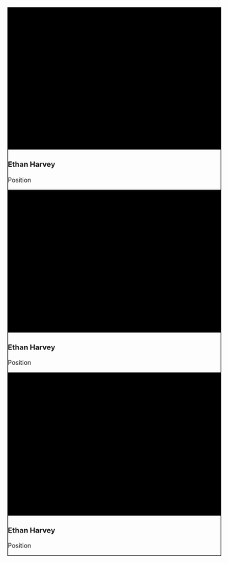 <style>
    @media (max-width: 768px) {
        .person {
            flex: 1 1 100%;
        }
    }
    @media (min-width: 769px) {
        .person {
            flex: 1 1 calc(33.333% - 46px);
        }
    }    .container .people {
        display: flex;
        flex-wrap: wrap;
    }
    .person {
        border: #000 solid 1px;
        margin-right: 20px;
    }
</style>

<div class="container people">
    <div class="person">
        <div style="background-color: #000; width: 100%; aspect-ratio: 3/2;"></div>
        <h3>Ethan Harvey</h3>
        <p>Position</p>
    </div>
    <div class="person">
        <div style="background-color: #000; width: 100%; aspect-ratio: 3/2;"></div>
        <h3>Ethan Harvey</h3>
        <p>Position</p>
    </div>
    <div class="person">
        <div style="background-color: #000; width: 100%; aspect-ratio: 3/2;"></div>
        <h3>Ethan Harvey</h3>
        <p>Position</p>
    </div>
</div>
